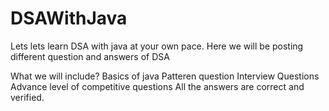 # DSAWithJava
Lets lets learn DSA with java at your own pace.
Here we will be posting different question and answers of DSA

What we will include?
Basics of java
Patteren question
Interview Questions 
Advance level of competitive questions
All the answers are correct and verified.
